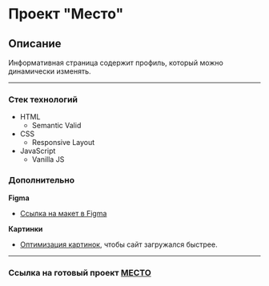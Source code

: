 # Проект "Место"

## Описание
Информативная страница содержит профиль, который можно динамически изменять.

----
### Стек технологий
* HTML
  * Semantic Valid
* CSS
  * Responsive Layout
* JavaScript
  * Vanilla JS


### Дополнительно

**Figma**

* [Ссылка на макет в Figma](https://www.figma.com/file/2cn9N9jSkmxD84oJik7xL7/JavaScript.-Sprint-4?node-id=0%3A1)

**Картинки**

* [Оптимизация картинок](https://tinypng.com/), чтобы сайт загружался быстрее.

---
### Ссылка на готовый проект [МЕСТО](https://whodef.github.io/mesto/)
